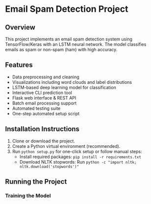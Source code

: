 # Email Spam Detection Project

## Overview
This project implements an email spam detection system using TensorFlow/Keras with an LSTM neural network. The model classifies emails as spam or non-spam (ham) with high accuracy.

## Features
- Data preprocessing and cleaning
- Visualizations including word clouds and label distributions
- LSTM-based deep learning model for classification
- Interactive CLI prediction tool
- Flask web interface & REST API
- Batch email processing support
- Automated testing suite
- One-step automated setup script

## Installation Instructions
1. Clone or download the project.
2. Create a Python virtual environment (recommended).
3. Run `python setup.py` for one-click setup or follow manual steps:
   - Install required packages: `pip install -r requirements.txt`
   - Download NLTK stopwords: Run `python -c "import nltk; nltk.download('stopwords')"`

## Running the Project

### Training the Model
